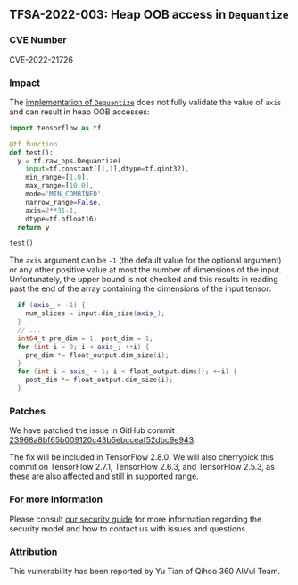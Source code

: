 ## TFSA-2022-003: Heap OOB access in `Dequantize`

### CVE Number
CVE-2022-21726

### Impact
The [implementation of `Dequantize`](https://github.com/tensorflow/tensorflow/blob/5100e359aef5c8021f2e71c7b986420b85ce7b3d/tensorflow/core/kernels/dequantize_op.cc#L92-L153) does not fully validate the value of `axis` and can result in heap OOB accesses:

```python
import tensorflow as tf

@tf.function
def test():
  y = tf.raw_ops.Dequantize(
    input=tf.constant([1,1],dtype=tf.qint32),
    min_range=[1.0],
    max_range=[10.0],
    mode='MIN_COMBINED',
    narrow_range=False,
    axis=2**31-1,
    dtype=tf.bfloat16)
  return y

test()
```

The `axis` argument can be `-1` (the default value for the optional argument) or any other positive value at most the number of dimensions of the input. Unfortunately, the upper bound is not checked and this results in reading past the end of the array containing the dimensions of the input tensor:

```cc
  if (axis_ > -1) {
    num_slices = input.dim_size(axis_);
  }
  // ...
  int64_t pre_dim = 1, post_dim = 1;
  for (int i = 0; i < axis_; ++i) {
    pre_dim *= float_output.dim_size(i);
  }
  for (int i = axis_ + 1; i < float_output.dims(); ++i) {
    post_dim *= float_output.dim_size(i);
  }
```

### Patches
We have patched the issue in GitHub commit [23968a8bf65b009120c43b5ebcceaf52dbc9e943](https://github.com/tensorflow/tensorflow/commit/23968a8bf65b009120c43b5ebcceaf52dbc9e943).

The fix will be included in TensorFlow 2.8.0. We will also cherrypick this commit on TensorFlow 2.7.1, TensorFlow 2.6.3, and TensorFlow 2.5.3, as these are also affected and still in supported range.

### For more information
Please consult [our security guide](https://github.com/tensorflow/tensorflow/blob/master/SECURITY.md) for more information regarding the security model and how to contact us with issues and questions.

### Attribution
This vulnerability has been reported by Yu Tian of Qihoo 360 AIVul Team.
